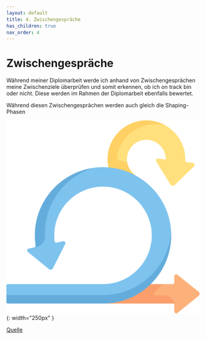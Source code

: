 ```yaml
---
layout: default
title: 4. Zwischengespräche
has_children: true
nav_order: 4
---
```


# Zwischengespräche

Während meiner Diplomarbeit werde ich anhand von Zwischengesprächen meine Zwischenziele überprüfen und somit erkennen, ob ich on track bin oder nicht. Diese werden im Rahmen der Diplomarbeit ebenfalls bewertet.

Während diesen Zwischengesprächen werden auch gleich die Shaping-Phasen 

![Scrum Sprint](../ressources/bilder/Sprint_Symbol.png){: width="250px" }

[Quelle](../Quellenverzeichnis/index.md#sprint)
